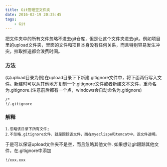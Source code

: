 ```yaml
---
title: Git管理空文件夹
date: 2016-02-19 20:35:45
tags:
    - Git
---
```

把文件夹中的所有文件忽略不进去git仓库，但是让这个文件夹进去git。例如项目里的upload文件夹，里面的文件和项目本身没有任何关系，而且特别容易发生冲突，拉取推送都会浪费时间。
### 方法
(以upload目录为例)在upload目录下下新建.gitignore文件中，将下面两行写入文件。新建时可以从其他地方复制一个.gitignore文件或者新建文本文件，重命名为.gitignore.(注意前后都有一个点，windows会自动命名为.gitignore)
```
/*  
!/.gitignore  
```
### 解释
    1.忽略该目录下所有文件;
    2.不忽略.gitignore文件，就是跟踪该文件，而在myeclispe和tomcat中，该文件透明。
于是可以保证upload文件夹不是空，而且忽略其他文件.
如果想让git跟踪其他文件，在.gitignore中添加
```
!/xxx.xxx  
```